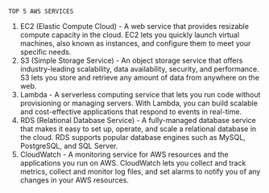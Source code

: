                                                                               TOP 5 AWS SERVICES
1. EC2 (Elastic Compute Cloud) - A web service that provides resizable compute capacity in the cloud. EC2 lets you quickly launch virtual machines, also known as instances, and configure them to meet your specific needs.
2. S3 (Simple Storage Service) - An object storage service that offers industry-leading scalability, data availability, security, and performance. S3 lets you store and retrieve any amount of data from anywhere on the web.
3. Lambda - A serverless computing service that lets you run code without provisioning or managing servers. With Lambda, you can build scalable and cost-effective applications that respond to events in real-time.
4. RDS (Relational Database Service) - A fully-managed database service that makes it easy to set up, operate, and scale a relational database in the cloud. RDS supports popular database engines such as MySQL, PostgreSQL, and SQL Server.
5. CloudWatch - A monitoring service for AWS resources and the applications you run on AWS. CloudWatch lets you collect and track metrics, collect and monitor log files, and set alarms to notify you of any changes in your AWS resources.

